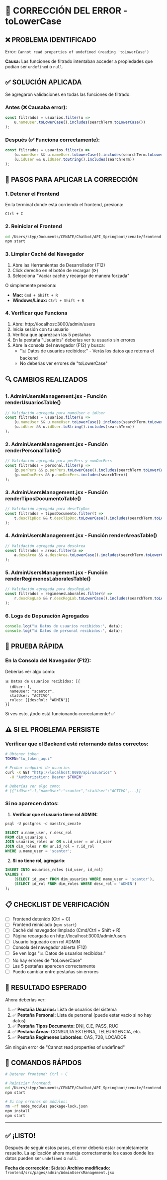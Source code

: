 # 🔧 CORRECCIÓN DEL ERROR - toLowerCase

## ❌ PROBLEMA IDENTIFICADO

Error: `Cannot read properties of undefined (reading 'toLowerCase')`

**Causa:** Las funciones de filtrado intentaban acceder a propiedades que podían ser `undefined` o `null`.

## ✅ SOLUCIÓN APLICADA

Se agregaron validaciones en todas las funciones de filtrado:

### Antes (❌ Causaba error):
```javascript
const filtrados = usuarios.filter(u => 
    u.nameUser.toLowerCase().includes(searchTerm.toLowerCase())
);
```

### Después (✅ Funciona correctamente):
```javascript
const filtrados = usuarios.filter(u => 
    (u.nameUser && u.nameUser.toLowerCase().includes(searchTerm.toLowerCase())) ||
    (u.idUser && u.idUser.toString().includes(searchTerm))
);
```

## 🚀 PASOS PARA APLICAR LA CORRECCIÓN

### 1. Detener el Frontend

En la terminal donde está corriendo el frontend, presiona:
```
Ctrl + C
```

### 2. Reiniciar el Frontend

```bash
cd /Users/styp/Documents/CENATE/Chatbot/API_Springboot/cenate/frontend
npm start
```

### 3. Limpiar Caché del Navegador

1. Abre las Herramientas de Desarrollador (F12)
2. Click derecho en el botón de recargar (⟳)
3. Selecciona "Vaciar caché y recargar de manera forzada"

O simplemente presiona:
- **Mac:** `Cmd + Shift + R`
- **Windows/Linux:** `Ctrl + Shift + R`

### 4. Verificar que Funciona

1. Abre: http://localhost:3000/admin/users
2. Inicia sesión con tu usuario
3. Verifica que aparezcan las 5 pestañas
4. En la pestaña "Usuarios" deberías ver tu usuario sin errores
5. Abre la consola del navegador (F12) y busca:
   - "📊 Datos de usuarios recibidos:" - Verás los datos que retorna el backend
   - No deberías ver errores de "toLowerCase"

## 🔍 CAMBIOS REALIZADOS

### 1. AdminUsersManagement.jsx - Función renderUsuariosTable()
```javascript
// Validación agregada para nameUser e idUser
const filtrados = usuarios.filter(u => 
    (u.nameUser && u.nameUser.toLowerCase().includes(searchTerm.toLowerCase())) ||
    (u.idUser && u.idUser.toString().includes(searchTerm))
);
```

### 2. AdminUsersManagement.jsx - Función renderPersonalTable()
```javascript
// Validación agregada para perPers y numDocPers
const filtrados = personal.filter(p => 
    (p.perPers && p.perPers.toLowerCase().includes(searchTerm.toLowerCase())) ||
    (p.numDocPers && p.numDocPers.includes(searchTerm))
);
```

### 3. AdminUsersManagement.jsx - Función renderTiposDocumentoTable()
```javascript
// Validación agregada para descTipDoc
const filtrados = tiposDocumento.filter(t => 
    t.descTipDoc && t.descTipDoc.toLowerCase().includes(searchTerm.toLowerCase())
);
```

### 4. AdminUsersManagement.jsx - Función renderAreasTable()
```javascript
// Validación agregada para descArea
const filtrados = areas.filter(a => 
    a.descArea && a.descArea.toLowerCase().includes(searchTerm.toLowerCase())
);
```

### 5. AdminUsersManagement.jsx - Función renderRegimenesLaboralesTable()
```javascript
// Validación agregada para descRegLab
const filtrados = regimenesLaborales.filter(r => 
    r.descRegLab && r.descRegLab.toLowerCase().includes(searchTerm.toLowerCase())
);
```

### 6. Logs de Depuración Agregados
```javascript
console.log("📊 Datos de usuarios recibidos:", data);
console.log("📊 Datos de personal recibidos:", data);
```

## 🧪 PRUEBA RÁPIDA

### En la Consola del Navegador (F12):

Deberías ver algo como:
```
📊 Datos de usuarios recibidos: [{
  idUser: 1,
  nameUser: "scantor",
  statUser: "ACTIVO",
  roles: [{descRol: "ADMIN"}]
}]
```

Si ves esto, ¡todo está funcionando correctamente! ✅

## ⚠️ SI EL PROBLEMA PERSISTE

### Verificar que el Backend esté retornando datos correctos:

```bash
# Obtener token
TOKEN="tu_token_aqui"

# Probar endpoint de usuarios
curl -X GET "http://localhost:8080/api/usuarios" \
  -H "Authorization: Bearer $TOKEN"

# Deberías ver algo como:
# [{"idUser":1,"nameUser":"scantor","statUser":"ACTIVO",...}]
```

### Si no aparecen datos:

1. **Verificar que el usuario tiene rol ADMIN:**
```sql
psql -U postgres -d maestro_cenate

SELECT u.name_user, r.desc_rol 
FROM dim_usuarios u
JOIN usuarios_roles ur ON u.id_user = ur.id_user
JOIN dim_roles r ON ur.id_rol = r.id_rol
WHERE u.name_user = 'scantor';
```

2. **Si no tiene rol, agregarlo:**
```sql
INSERT INTO usuarios_roles (id_user, id_rol) 
VALUES (
    (SELECT id_user FROM dim_usuarios WHERE name_user = 'scantor'),
    (SELECT id_rol FROM dim_roles WHERE desc_rol = 'ADMIN')
);
```

## 📋 CHECKLIST DE VERIFICACIÓN

- [ ] Frontend detenido (Ctrl + C)
- [ ] Frontend reiniciado (`npm start`)
- [ ] Caché del navegador limpiado (Cmd/Ctrl + Shift + R)
- [ ] Página recargada en http://localhost:3000/admin/users
- [ ] Usuario logueado con rol ADMIN
- [ ] Consola del navegador abierta (F12)
- [ ] Se ven logs "📊 Datos de usuarios recibidos:"
- [ ] No hay errores de "toLowerCase"
- [ ] Las 5 pestañas aparecen correctamente
- [ ] Puedo cambiar entre pestañas sin errores

## 🎯 RESULTADO ESPERADO

Ahora deberías ver:

1. ✅ **Pestaña Usuarios:** Lista de usuarios del sistema
2. ✅ **Pestaña Personal:** Lista de personal (puede estar vacío si no hay datos)
3. ✅ **Pestaña Tipos Documento:** DNI, C.E, PASS, RUC
4. ✅ **Pestaña Áreas:** CONSULTA EXTERNA, TELEURGENCIA, etc.
5. ✅ **Pestaña Regímenes Laborales:** CAS, 728, LOCADOR

Sin ningún error de "Cannot read properties of undefined"

## 🔧 COMANDOS RÁPIDOS

```bash
# Detener frontend: Ctrl + C

# Reiniciar frontend:
cd /Users/styp/Documents/CENATE/Chatbot/API_Springboot/cenate/frontend
npm start

# Si hay errores de módulos:
rm -rf node_modules package-lock.json
npm install
npm start
```

---

## ✅ ¡LISTO!

Después de seguir estos pasos, el error debería estar completamente resuelto. La aplicación ahora maneja correctamente los casos donde los datos pueden ser `undefined` o `null`.

**Fecha de corrección:** $(date)
**Archivo modificado:** `frontend/src/pages/admin/AdminUsersManagement.jsx`
